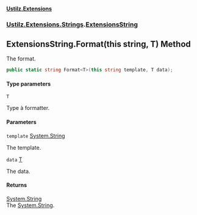 #### [Ustilz.Extensions](index.md 'index')
### [Ustilz.Extensions.Strings](Ustilz.Extensions.Strings.md 'Ustilz.Extensions.Strings').[ExtensionsString](Ustilz.Extensions.Strings.ExtensionsString.md 'Ustilz.Extensions.Strings.ExtensionsString')

## ExtensionsString.Format<T>(this string, T) Method

The format.

```csharp
public static string Format<T>(this string template, T data);
```
#### Type parameters

<a name='Ustilz.Extensions.Strings.ExtensionsString.Format_T_(thisstring,T).T'></a>

`T`

Type à formatter.
#### Parameters

<a name='Ustilz.Extensions.Strings.ExtensionsString.Format_T_(thisstring,T).template'></a>

`template` [System.String](https://docs.microsoft.com/en-us/dotnet/api/System.String 'System.String')

The template.

<a name='Ustilz.Extensions.Strings.ExtensionsString.Format_T_(thisstring,T).data'></a>

`data` [T](Ustilz.Extensions.Strings.ExtensionsString.Format_T_(thisstring,T).md#Ustilz.Extensions.Strings.ExtensionsString.Format_T_(thisstring,T).T 'Ustilz.Extensions.Strings.ExtensionsString.Format<T>(this string, T).T')

The data.

#### Returns
[System.String](https://docs.microsoft.com/en-us/dotnet/api/System.String 'System.String')  
The [System.String](https://docs.microsoft.com/en-us/dotnet/api/System.String 'System.String').